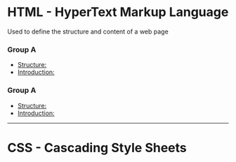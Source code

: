 <h1>HTML - HyperText Markup Language</h1>
<div>Used to define the structure and content of a web page</div>
<h3>Group A</h3>
<ul>
  <li> <a href="https://github.com/LesleyBonyo/WebDevJan2025/blob/main/Group%20A/structure.html">Structure:</a></li>
  <li><a href="">Introduction:</a></li>
</ul>
<h3>Group A</h3>
<ul>
  <li> <a href="https://github.com/LesleyBonyo/WebDevJan2025/blob/main/Group%20B/structure.html">Structure:</a></li>
  <li><a href="">Introduction:</a></li>
</ul>
<hr>
<h1>CSS - Cascading Style Sheets</h1>
